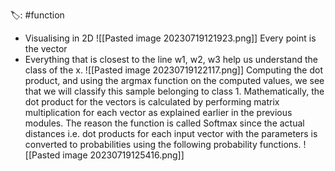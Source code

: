 🏷️: #function 
- Visualising in 2D
![[Pasted image 20230719121923.png]]
Every point is the vector
- Everything that is closest to the line w1, w2, w3 help us understand the class of the x.
![[Pasted image 20230719122117.png]]
Computing the dot product, and using the argmax function on the computed values, we see that we will classify this sample belonging to class 1. Mathematically, the dot product for the vectors is calculated by performing matrix multiplication for each vector as explained earlier in the previous modules. 
The reason the function is called Softmax since the actual distances i.e. dot products for each input vector with the parameters is converted to probabilities using the following probability functions.
![[Pasted image 20230719125416.png]]